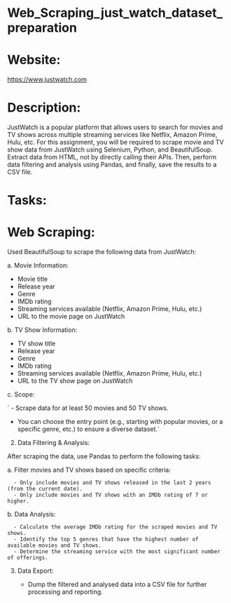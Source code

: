 # Web_Scraping_just_watch_dataset_preparation

# Website:

https://www.justwatch.com

# Description:

JustWatch is a popular platform that allows users to search for movies and TV shows across multiple streaming services like Netflix, Amazon Prime, Hulu, etc. For this assignment, you will be required to scrape movie and TV show data from JustWatch using Selenium, Python, and BeautifulSoup. Extract data from HTML, not by directly calling their APIs. Then, perform data filtering and analysis using Pandas, and finally, save the results to a CSV file.

# Tasks:

# Web Scraping:

Used BeautifulSoup to scrape the following data from JustWatch:

a. Movie Information:

  - Movie title
  - Release year
  - Genre
  - IMDb rating
  - Streaming services available (Netflix, Amazon Prime, Hulu, etc.)
  - URL to the movie page on JustWatch
    
    
b. TV Show Information:

  - TV show title
  - Release year
  - Genre
  - IMDb rating
  - Streaming services available (Netflix, Amazon Prime, Hulu, etc.)
  - URL to the TV show page on JustWatch

    
c. Scope:

 ` - Scrape data for at least 50 movies and 50 TV shows.
   - You can choose the entry point (e.g., starting with popular movies,
     or a specific genre, etc.) to ensure a diverse dataset.`

     
2. Data Filtering & Analysis:

After scraping the data, use Pandas to perform the following tasks:

a. Filter movies and TV shows based on specific criteria:

      - Only include movies and TV shows released in the last 2 years (from the current date).
      - Only include movies and TV shows with an IMDb rating of 7 or higher.

      
b. Data Analysis:

      - Calculate the average IMDb rating for the scraped movies and TV shows.
      - Identify the top 5 genres that have the highest number of available movies and TV shows.
      - Determine the streaming service with the most significant number of offerings.

      
3. Data Export:

   - Dump the filtered and analysed data into a CSV file for further processing and reporting.
